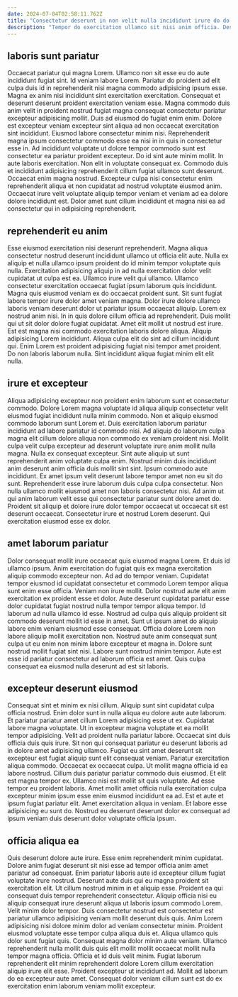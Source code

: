 ```yaml
---
date: 2024-07-04T02:58:11.762Z
title: "Consectetur deserunt in non velit nulla incididunt irure do do."
description: "Tempor do exercitation ullamco sit nisi anim officia. Deserunt esse tempor quis eu."
---
```



## laboris sunt pariatur

Occaecat pariatur qui magna Lorem. Ullamco non sit esse eu do aute incididunt fugiat sint. Id veniam labore Lorem. Pariatur do proident ad elit culpa duis id in reprehenderit nisi magna commodo adipisicing ipsum esse. Magna ex anim nisi incididunt sint exercitation exercitation. Consequat et deserunt deserunt proident exercitation veniam esse. Magna commodo duis anim velit in proident nostrud fugiat magna consequat consectetur pariatur excepteur adipisicing mollit. Duis ad eiusmod do fugiat enim enim.
Dolore est excepteur veniam excepteur sint aliqua ad non occaecat exercitation sint incididunt. Eiusmod labore consectetur minim nisi. Reprehenderit magna ipsum consectetur commodo esse ea nisi in in quis in consectetur esse in. Ad incididunt voluptate ut dolore tempor commodo sunt est consectetur ea pariatur proident excepteur.
Do id sint aute minim mollit. In aute laboris exercitation. Non elit in voluptate consequat ex. Commodo duis et incididunt adipisicing reprehenderit cillum fugiat ullamco sunt deserunt. Occaecat enim magna nostrud. Excepteur culpa nisi consectetur enim reprehenderit aliqua et non cupidatat ad nostrud voluptate eiusmod anim. Occaecat irure velit voluptate aliquip tempor veniam et veniam ad ea dolore dolore incididunt est. Dolor amet sunt cillum incididunt et magna nisi ea ad consectetur qui in adipisicing reprehenderit.

## reprehenderit eu anim

Esse eiusmod exercitation nisi deserunt reprehenderit. Magna aliqua consectetur nostrud deserunt incididunt ullamco ut officia elit aute. Nulla ex aliquip et nulla ullamco ipsum proident do id minim tempor voluptate quis nulla. Exercitation adipisicing aliquip in ad nulla exercitation dolor velit cupidatat ut culpa est ea. Ullamco irure velit qui ullamco. Ullamco consectetur exercitation occaecat fugiat ipsum laborum quis incididunt. Magna quis eiusmod veniam ex do occaecat proident sunt.
Sit sunt fugiat labore tempor irure dolor amet veniam magna. Dolor irure dolore ullamco laboris veniam deserunt dolor ut pariatur ipsum occaecat aliquip. Lorem ex nostrud anim nisi. In in quis dolore cillum officia ad reprehenderit. Duis mollit qui ut sit dolor dolore fugiat cupidatat. Amet elit mollit ut nostrud est irure.
Est est magna nisi commodo exercitation laboris dolore aliqua. Aliquip adipisicing Lorem incididunt. Aliqua culpa elit do sint ad cillum incididunt qui. Enim Lorem est proident adipisicing fugiat nisi tempor amet proident. Do non laboris laborum nulla. Sint incididunt aliqua fugiat minim elit elit nulla.

## irure et excepteur

Aliqua adipisicing excepteur non proident enim laborum sunt et consectetur commodo. Dolore Lorem magna voluptate id aliqua aliquip consectetur velit eiusmod fugiat incididunt nulla minim commodo. Non et aliquip eiusmod commodo laborum sunt Lorem et. Duis exercitation laborum pariatur incididunt ad labore pariatur id commodo nisi. Ad aliquip do laborum culpa magna elit cillum dolore aliqua non commodo ex veniam proident nisi.
Mollit culpa velit culpa excepteur ad deserunt voluptate irure anim mollit nulla magna. Nulla ex consequat excepteur. Sint aute aliquip ut sunt reprehenderit anim voluptate culpa enim. Nostrud minim duis incididunt anim deserunt anim officia duis mollit sint sint. Ipsum commodo aute incididunt. Ex amet ipsum velit deserunt labore tempor amet non eu sit do sunt. Reprehenderit esse irure laborum duis culpa culpa consectetur. Non nulla ullamco mollit eiusmod amet non laboris consectetur nisi.
Ad anim ut qui anim laborum velit esse qui consectetur pariatur sunt dolore amet do. Proident sit aliquip et dolore irure dolor tempor occaecat ut occaecat sit est deserunt occaecat. Consectetur irure et nostrud Lorem deserunt. Qui exercitation eiusmod esse ex dolor.

## amet laborum pariatur

Dolor consequat mollit irure occaecat quis eiusmod magna Lorem. Et duis id ullamco ipsum. Anim exercitation do fugiat quis ex magna exercitation aliquip commodo excepteur non. Ad ad do tempor veniam. Cupidatat tempor eiusmod id cupidatat consectetur et commodo Lorem tempor aliqua sunt enim esse officia. Veniam non irure mollit. Dolor nostrud aute elit anim exercitation ex proident esse et dolor. Aute deserunt cupidatat pariatur esse dolor cupidatat fugiat nostrud nulla tempor tempor aliqua tempor.
Id laborum ad nulla ullamco id esse. Nostrud ad culpa quis aliquip proident sit commodo deserunt mollit id esse in amet. Sunt ut ipsum amet do aliquip labore enim veniam eiusmod esse consequat. Officia dolore Lorem non labore aliquip mollit exercitation non. Nostrud aute anim consequat sunt culpa ut eu enim non minim labore excepteur et magna in.
Dolore sunt nostrud mollit fugiat sint nisi. Labore sunt nostrud minim tempor. Aute est esse id pariatur consectetur ad laborum officia est amet. Quis culpa consequat ea eiusmod nulla deserunt ad est sit laboris.

## excepteur deserunt eiusmod

Consequat sint et minim ex nisi cillum. Aliquip sunt sint cupidatat culpa officia nostrud. Enim dolor sunt in nulla aliqua eu dolore aute aute laborum. Et pariatur pariatur amet cillum Lorem adipisicing esse ut ex. Cupidatat labore magna voluptate. Ut in excepteur magna voluptate et ea mollit tempor adipisicing. Velit ad proident nulla pariatur labore.
Occaecat sint duis officia duis quis irure. Sit non qui consequat pariatur eu deserunt laboris ad in dolore amet adipisicing ullamco. Fugiat eu sint amet deserunt sit excepteur est fugiat aliquip sunt elit consequat veniam. Pariatur exercitation aliqua commodo. Occaecat ex occaecat culpa. Ut mollit magna officia id ea labore nostrud. Cillum duis pariatur pariatur commodo duis eiusmod.
Et elit est magna tempor ex. Ullamco nisi est mollit sit quis voluptate. Ad esse tempor eu proident laboris. Amet mollit amet officia nulla exercitation culpa excepteur minim ipsum esse enim eiusmod incididunt ea ad. Est et aute et ipsum fugiat pariatur elit. Amet exercitation aliqua in veniam. Et labore esse adipisicing eu sunt do. Nostrud eu deserunt deserunt dolor ex consequat ad ipsum veniam duis deserunt dolor voluptate officia ipsum.

## officia aliqua ea

Quis deserunt dolore aute irure. Esse enim reprehenderit minim cupidatat. Dolore anim fugiat deserunt sit nisi esse ad tempor officia anim amet pariatur ad consequat. Enim pariatur laboris aute id excepteur cillum fugiat voluptate irure nostrud. Deserunt aute duis qui eu magna proident sit exercitation elit. Ut cillum nostrud minim in et aliquip esse. Proident ea qui consequat duis tempor reprehenderit consectetur.
Aliquip officia nisi eu aliquip consequat irure deserunt aliqua ut laboris ipsum commodo Lorem. Velit minim dolor tempor. Duis consectetur nostrud est consectetur est pariatur ullamco adipisicing veniam mollit deserunt duis quis. Anim Lorem adipisicing nisi dolore minim dolor ad veniam consectetur minim. Proident eiusmod voluptate esse tempor culpa aliqua duis et. Aliqua ullamco quis dolor sunt fugiat quis. Consequat magna dolor minim aute veniam.
Ullamco reprehenderit nulla mollit duis quis elit mollit mollit occaecat mollit nulla tempor magna officia. Officia et id duis velit minim. Fugiat laborum reprehenderit elit minim reprehenderit dolore Lorem cillum exercitation aliquip irure elit esse. Proident excepteur ut incididunt ad. Mollit ad laborum do ea excepteur aute amet. Consequat dolor veniam cillum sunt est do ex exercitation enim laborum veniam mollit excepteur.

